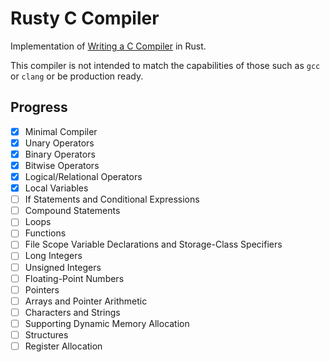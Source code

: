# Rusty C Compiler

Implementation of [Writing a C Compiler](https://www.oreilly.com/library/view/writing-a-c/9781098182229/) in Rust.

This compiler is not intended to match the capabilities of those such as `gcc` or `clang` or be production ready.

## Progress

- [x] Minimal Compiler
- [x] Unary Operators
- [x] Binary Operators
- [x] Bitwise Operators
- [x] Logical/Relational Operators
- [x] Local Variables
- [ ] If Statements and Conditional Expressions
- [ ] Compound Statements
- [ ] Loops
- [ ] Functions
- [ ] File Scope Variable Declarations and Storage-Class Specifiers
- [ ] Long Integers
- [ ] Unsigned Integers
- [ ] Floating-Point Numbers
- [ ] Pointers
- [ ] Arrays and Pointer Arithmetic
- [ ] Characters and Strings
- [ ] Supporting Dynamic Memory Allocation
- [ ] Structures
- [ ] Register Allocation
